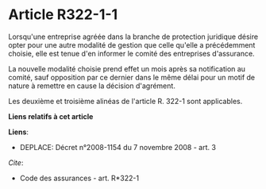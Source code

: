 # Article R322-1-1

Lorsqu'une entreprise agréée dans la branche de protection juridique désire opter pour une autre modalité de gestion que
celle qu'elle a précédemment choisie, elle est tenue d'en informer le comité des entreprises d'assurance.

La nouvelle modalité choisie prend effet un mois après sa notification au comité, sauf opposition par ce dernier dans le même
délai pour un motif de nature à remettre en cause la décision d'agrément.

Les deuxième et troisième alinéas de l'article R. 322-1 sont applicables.

**Liens relatifs à cet article**

**Liens**:

  - DEPLACE: Décret n°2008-1154 du 7 novembre 2008 - art. 3

_Cite_:

  - Code des assurances - art. R*322-1

